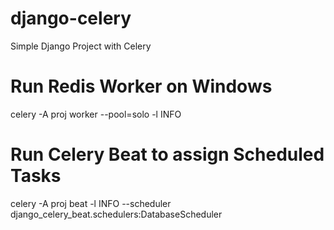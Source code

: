 # django-celery
Simple Django Project with Celery


# Run Redis Worker on Windows
celery -A proj worker --pool=solo -l INFO

# Run Celery Beat to assign Scheduled Tasks
celery -A proj beat -l INFO --scheduler django_celery_beat.schedulers:DatabaseScheduler